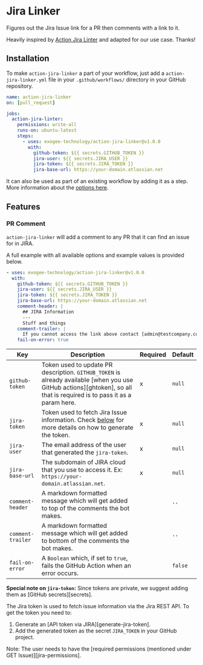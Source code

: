 # Jira Linker

Figures out the Jira Issue link for a PR then comments with a link to it.

Heavily inspired by [Action Jira Linter](https://github.com/jira-tools/action-jira-linker) and adapted for our use case. Thanks!

## Installation

To make `action-jira-linker` a part of your workflow, just add a
`action-jira-linker.yml` file in your `.github/workflows/` directory in your
GitHub repository.

```yml
name: action-jira-linker
on: [pull_request]

jobs:
  action-jira-linter:
    permissions: write-all
    runs-on: ubuntu-latest
    steps:
      - uses: exogee-technology/action-jira-linker@v1.0.0
        with:
          github-token: ${{ secrets.GITHUB_TOKEN }}
          jira-user: ${{ secrets.JIRA_USER }}
          jira-token: ${{ secrets.JIRA_TOKEN }}
          jira-base-url: https://your-domain.atlassian.net
```

It can also be used as part of an existing workflow by adding it as a step. More
information about the [options here](#options).

## Features

### PR Comment

`action-jira-linker` will add a comment to any PR that it can find an issue for in JIRA.

A full example with all available options and example values is provided below.

```yml
- uses: exogee-technology/action-jira-linker@v1.0.0
  with:
    github-token: ${{ secrets.GITHUB_TOKEN }}
    jira-user: ${{ secrets.JIRA_USER }}
    jira-token: ${{ secrets.JIRA_TOKEN }}
    jira-base-url: https://your-domain.atlassian.net
    comment-header: |
      ## JIRA Information
      ---
      Stuff and things
    comment-trailer: |
      If you cannot access the link above contact [admin@testcompany.com](mailto:admin@testcompany.com) for more information.
    fail-on-error: true
```

| Key               | Description                                                                                                                                                             | Required | Default |
| ----------------- | ----------------------------------------------------------------------------------------------------------------------------------------------------------------------- | -------- | ------- |
| `github-token`    | Token used to update PR description. `GITHUB_TOKEN` is already available [when you use GitHub actions][ghtoken], so all that is required is to pass it as a param here. | x        | `null`  |
| `jira-token`      | Token used to fetch Jira Issue information. Check [below](#jira-token) for more details on how to generate the token.                                                   | x        | `null`  |
| `jira-user`       | The email address of the user that generated the `jira-token`.                                                                                                          | x        | `null`  |
| `jira-base-url`   | The subdomain of JIRA cloud that you use to access it. Ex: `https://your-domain.atlassian.net`.                                                                         | x        | `null`  |
| `comment-header`  | A markdown formatted message which will get added to top of the comments the bot makes.                                                                                 |          | `''`    |
| `comment-trailer` | A markdown formatted message which will get added to bottom of the comments the bot makes.                                                                              |          | `''`    |
| `fail-on-error`   | A `Boolean` which, if set to `true`, fails the GitHub Action when an error occurs.                                                                                      |          | `false` |

**Special note on `jira-token`:** Since tokens are private, we suggest adding
them as [GitHub secrets][secrets].

The Jira token is used to fetch issue information via the Jira REST API. To get
the token you need to:

1. Generate an [API token via JIRA][generate-jira-token].
2. Add the generated token as the secret `JIRA_TOKEN` in your GitHub project.

Note: The user needs to have the [required permissions (mentioned under GET
Issue)][jira-permissions].
